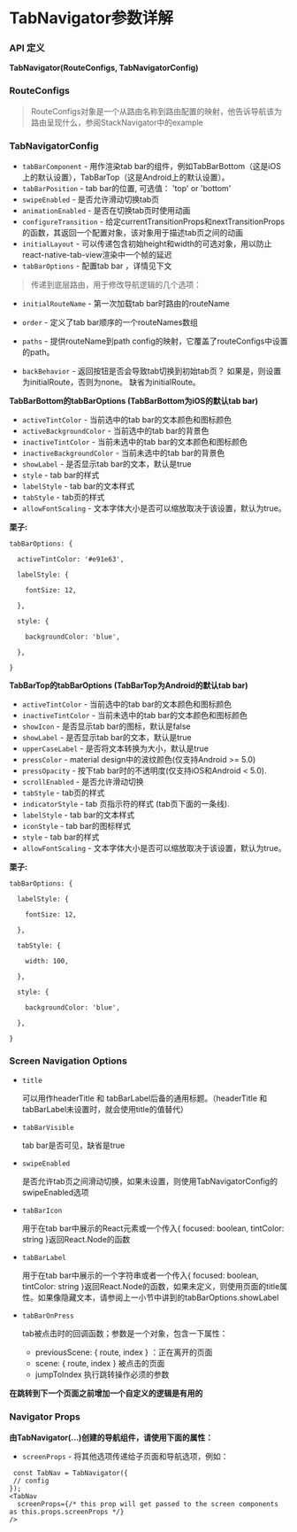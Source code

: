 # TabNavigator参数详解



### API 定义

**TabNavigator(RouteConfigs, TabNavigatorConfig)**

### RouteConfigs

> RouteConfigs对象是一个从路由名称到路由配置的映射，他告诉导航该为路由呈现什么，参阅StackNavigator中的example

### TabNavigatorConfig

- `tabBarComponent` - 用作渲染tab bar的组件，例如TabBarBottom（这是iOS上的默认设置），TabBarTop（这是Android上的默认设置）。
- `tabBarPosition` - tab bar的位置, 可选值： 'top' or 'bottom'
- `swipeEnabled` - 是否允许滑动切换tab页
- `animationEnabled` - 是否在切换tab页时使用动画
- `configureTransition` - 给定currentTransitionProps和nextTransitionProps的函数，其返回一个配置对象，该对象用于描述tab页之间的动画
- `initialLayout` - 可以传递包含初始height和width的可选对象，用以防止react-native-tab-view渲染中一个帧的延迟
- `tabBarOptions` - 配置tab bar ，详情见下文

> 传递到底层路由，用于修改导航逻辑的几个选项：

- `initialRouteName` - 第一次加载tab bar时路由的routeName

- `order` - 定义了tab bar顺序的一个routeNames数组
- `paths` - 提供routeName到path config的映射，它覆盖了routeConfigs中设置的path。
- `backBehavior` - 返回按钮是否会导致tab切换到初始tab页？ 如果是，则设置为initialRoute，否则为none。 缺省为initialRoute。

**TabBarBottom的tabBarOptions (TabBarBottom为iOS的默认tab bar)**

- `activeTintColor` - 当前选中的tab bar的文本颜色和图标颜色
- `activeBackgroundColor` - 当前选中的tab bar的背景色
- `inactiveTintColor` - 当前未选中的tab bar的文本颜色和图标颜色
- `inactiveBackgroundColor` - 当前未选中的tab bar的背景色
- `showLabel` - 是否显示tab bar的文本，默认是true
- `style` - tab bar的样式
- `labelStyle` - tab bar的文本样式
- `tabStyle` - tab页的样式
- `allowFontScaling` - 文本字体大小是否可以缩放取决于该设置，默认为true。

**栗子:**

```
tabBarOptions: {

  activeTintColor: '#e91e63',

  labelStyle: {

    fontSize: 12,

  },

  style: {

    backgroundColor: 'blue',

  },

}

```



**TabBarTop的tabBarOptions (TabBarTop为Android的默认tab bar)**

- `activeTintColor` - 当前选中的tab bar的文本颜色和图标颜色
- `inactiveTintColor` - 当前未选中的tab bar的文本颜色和图标颜色
- `showIcon` - 是否显示tab bar的图标，默认是false
- `showLabel` - 是否显示tab bar的文本，默认是true
- `upperCaseLabel` - 是否将文本转换为大小，默认是true
- `pressColor` - material design中的波纹颜色(仅支持Android >= 5.0)
- `pressOpacity` - 按下tab bar时的不透明度(仅支持iOS和Android < 5.0).
- `scrollEnabled` - 是否允许滑动切换
- `tabStyle` - tab页的样式
- `indicatorStyle` - tab 页指示符的样式 (tab页下面的一条线).
- `labelStyle` - tab bar的文本样式
- `iconStyle` - tab bar的图标样式
- `style` - tab bar的样式
- `allowFontScaling` - 文本字体大小是否可以缩放取决于该设置，默认为true。

**栗子:**

```
tabBarOptions: {

  labelStyle: {

    fontSize: 12,

  },

  tabStyle: {

    width: 100,

  },

  style: {

    backgroundColor: 'blue',

  },

}

```



### Screen Navigation Options

- `title`

  可以用作headerTitle 和 tabBarLabel后备的通用标题。（headerTitle 和 tabBarLabel未设置时，就会使用title的值替代）

- `tabBarVisible`

  tab bar是否可见，缺省是true

- `swipeEnabled`

  是否允许tab页之间滑动切换，如果未设置，则使用TabNavigatorConfig的swipeEnabled选项

- `tabBarIcon`

  用于在tab bar中展示的React元素或一个传入{ focused: boolean, tintColor: string }返回React.Node的函数

- `tabBarLabel`

  用于在tab bar中展示的一个字符串或者一个传入{ focused: boolean, tintColor: string }返回React.Node的函数，如果未定义，则使用页面的title属性。如果像隐藏文本，请参阅上一小节中讲到的tabBarOptions.showLabel

- `tabBarOnPress`

  tab被点击时的回调函数；参数是一个对象，包含一下属性：

  - previousScene: { route, index } ：正在离开的页面
  - scene: { route, index } 被点击的页面
  - jumpToIndex 执行跳转操作必须的参数

**在跳转到下一个页面之前增加一个自定义的逻辑是有用的**

### Navigator Props

**由TabNavigator(...)创建的导航组件，请使用下面的属性：**

- `screenProps` - 将其他选项传递给子页面和导航选项，例如：


```
 const TabNav = TabNavigator({  
 // config
});
<TabNav
  screenProps={/* this prop will get passed to the screen components as this.props.screenProps */}
/>

```

